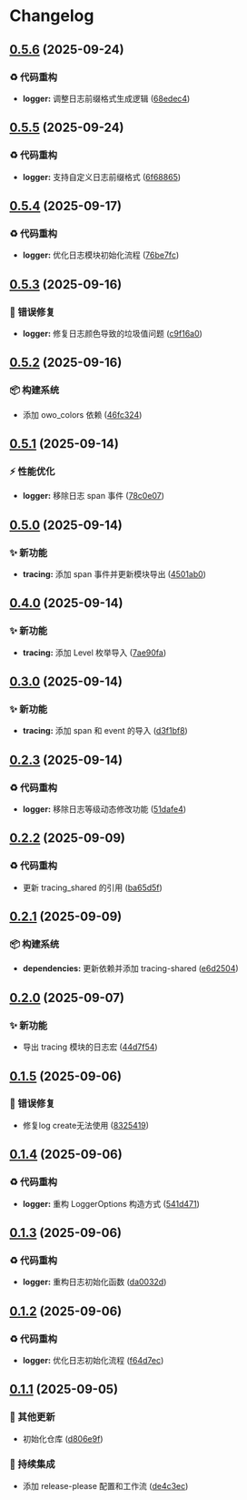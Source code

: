 # Changelog

## [0.5.6](https://github.com/Puniyu/logger/compare/v0.5.5...v0.5.6) (2025-09-24)


### ♻️ 代码重构

* **logger:** 调整日志前缀格式生成逻辑 ([68edec4](https://github.com/Puniyu/logger/commit/68edec4082e658055cb9bda9eac01827811d7d8d))

## [0.5.5](https://github.com/Puniyu/logger/compare/v0.5.4...v0.5.5) (2025-09-24)


### ♻️ 代码重构

* **logger:** 支持自定义日志前缀格式 ([6f68865](https://github.com/Puniyu/logger/commit/6f68865314874428d39883ff2dda53fd5402bef9))

## [0.5.4](https://github.com/Puniyu/logger/compare/v0.5.3...v0.5.4) (2025-09-17)


### ♻️ 代码重构

* **logger:** 优化日志模块初始化流程 ([76be7fc](https://github.com/Puniyu/logger/commit/76be7fcb5d69c9d9446db0df13deb6327e66ecd4))

## [0.5.3](https://github.com/Puniyu/logger/compare/v0.5.2...v0.5.3) (2025-09-16)


### 🐛 错误修复

* **logger:** 修复日志颜色导致的垃圾值问题 ([c9f16a0](https://github.com/Puniyu/logger/commit/c9f16a0be56a75f9bd5c3ef322ee1cc416e07b6d))

## [0.5.2](https://github.com/Puniyu/logger/compare/v0.5.1...v0.5.2) (2025-09-16)


### 📦️ 构建系统

* 添加 owo_colors 依赖 ([46fc324](https://github.com/Puniyu/logger/commit/46fc324d5245ee39375860beda77dcd4c9bbb30c))

## [0.5.1](https://github.com/Puniyu/logger/compare/v0.5.0...v0.5.1) (2025-09-14)


### ⚡️ 性能优化

* **logger:** 移除日志 span 事件 ([78c0e07](https://github.com/Puniyu/logger/commit/78c0e072c65d5cff6a4430f6e9d7380ed506daa7))

## [0.5.0](https://github.com/Puniyu/logger/compare/v0.4.0...v0.5.0) (2025-09-14)


### ✨ 新功能

* **tracing:** 添加 span 事件并更新模块导出 ([4501ab0](https://github.com/Puniyu/logger/commit/4501ab02cf1694203bf9a81d838a1a6614c2aa61))

## [0.4.0](https://github.com/Puniyu/logger/compare/v0.3.0...v0.4.0) (2025-09-14)


### ✨ 新功能

* **tracing:** 添加 Level 枚举导入 ([7ae90fa](https://github.com/Puniyu/logger/commit/7ae90fa59afaf3849fa525c30e5df8b86b26f553))

## [0.3.0](https://github.com/Puniyu/logger/compare/v0.2.3...v0.3.0) (2025-09-14)


### ✨ 新功能

* **tracing:** 添加 span 和 event 的导入 ([d3f1bf8](https://github.com/Puniyu/logger/commit/d3f1bf82e8b02c2b56b3353ba830e37eb63b49d3))

## [0.2.3](https://github.com/Puniyu/logger/compare/v0.2.2...v0.2.3) (2025-09-14)


### ♻️ 代码重构

* **logger:** 移除日志等级动态修改功能 ([51dafe4](https://github.com/Puniyu/logger/commit/51dafe4e90e81769eabe8abd81b6754fb16903c9))

## [0.2.2](https://github.com/Puniyu/logger/compare/v0.2.1...v0.2.2) (2025-09-09)


### ♻️ 代码重构

* 更新 tracing_shared 的引用 ([ba65d5f](https://github.com/Puniyu/logger/commit/ba65d5fb64dcbabcef370161b33f83e6ce415ec4))

## [0.2.1](https://github.com/Puniyu/logger/compare/v0.2.0...v0.2.1) (2025-09-09)


### 📦️ 构建系统

* **dependencies:** 更新依赖并添加 tracing-shared ([e6d2504](https://github.com/Puniyu/logger/commit/e6d2504cec9c0e3f0c28bc95b0f9abb72f35b4f3))

## [0.2.0](https://github.com/Puniyu/logger/compare/v0.1.5...v0.2.0) (2025-09-07)


### ✨ 新功能

* 导出 tracing 模块的日志宏 ([44d7f54](https://github.com/Puniyu/logger/commit/44d7f5400cf7286213a675b8440beb2de7c89e73))

## [0.1.5](https://github.com/Puniyu/logger/compare/v0.1.4...v0.1.5) (2025-09-06)


### 🐛 错误修复

* 修复log create无法使用 ([8325419](https://github.com/Puniyu/logger/commit/83254198e1a4234fbbb26aeaf73e8de44b31eed5))

## [0.1.4](https://github.com/Puniyu/logger/compare/v0.1.3...v0.1.4) (2025-09-06)


### ♻️ 代码重构

* **logger:** 重构 LoggerOptions 构造方式 ([541d471](https://github.com/Puniyu/logger/commit/541d471dcdd409bdfd2dffe8d3dd8c5e3463b34b))

## [0.1.3](https://github.com/Puniyu/logger/compare/v0.1.2...v0.1.3) (2025-09-06)


### ♻️ 代码重构

* **logger:** 重构日志初始化函数 ([da0032d](https://github.com/Puniyu/logger/commit/da0032d3c679301e3ee9a514dd8b25e133fcf80d))

## [0.1.2](https://github.com/Puniyu/logger/compare/v0.1.1...v0.1.2) (2025-09-06)


### ♻️ 代码重构

* **logger:** 优化日志初始化流程 ([f64d7ec](https://github.com/Puniyu/logger/commit/f64d7ecc90b15398b759b850cef72bc7dec59cdb))

## [0.1.1](https://github.com/Puniyu/logger/compare/v0.1.0...v0.1.1) (2025-09-05)


### 🔧 其他更新

* 初始化仓库 ([d806e9f](https://github.com/Puniyu/logger/commit/d806e9f794d960f7642af3cf527ad8ae3f2f963c))


### 🎡 持续集成

* 添加 release-please 配置和工作流 ([de4c3ec](https://github.com/Puniyu/logger/commit/de4c3ec74a3cbd5b674b534834bda0e1d5f7b190))

